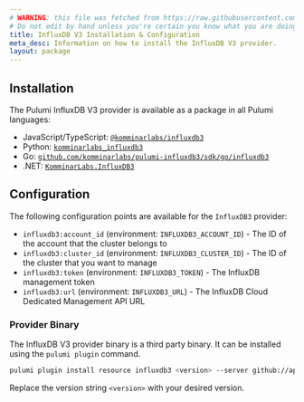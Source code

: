 ```yaml
---
# WARNING: this file was fetched from https://raw.githubusercontent.com/komminarlabs/pulumi-influxdb3/v1.2.3/docs/installation-configuration.md
# Do not edit by hand unless you're certain you know what you are doing!
title: InfluxDB V3 Installation & Configuration
meta_desc: Information on how to install the InfluxDB V3 provider.
layout: package
---
```


## Installation

The Pulumi InfluxDB V3 provider is available as a package in all Pulumi languages:

* JavaScript/TypeScript: [`@komminarlabs/influxdb3`](https://www.npmjs.com/package/@komminarlabs/influxdb3)
* Python: [`komminarlabs_influxdb3`](https://pypi.org/project/komminarlabs_influxdb3/)
* Go: [`github.com/komminarlabs/pulumi-influxdb3/sdk/go/influxdb3`](https://pkg.go.dev/github.com/komminarlabs/pulumi-influxdb3/sdk/go/influxdb3)
* .NET: [`KomminarLabs.InfluxDB3`](https://www.nuget.org/packages/KomminarLabs.InfluxDB3)


## Configuration

The following configuration points are available for the `InfluxDB3` provider:

- `influxdb3:account_id` (environment: `INFLUXDB3_ACCOUNT_ID`) - The ID of the account that the cluster belongs to
- `influxdb3:cluster_id` (environment: `INFLUXDB3_CLUSTER_ID`) - The ID of the cluster that you want to manage
- `influxdb3:token` (environment: `INFLUXDB3_TOKEN`) - The InfluxDB management token
- `influxdb3:url` (environment: `INFLUXDB3_URL`) - The InfluxDB Cloud Dedicated Management API URL

### Provider Binary

The InfluxDB V3 provider binary is a third party binary. It can be installed using the `pulumi plugin` command.

```bash
pulumi plugin install resource influxdb3 <version> --server github://api.github.com/komminarlabs
```

Replace the version string `<version>` with your desired version.
